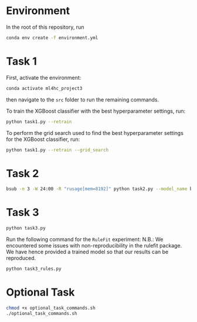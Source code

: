 # Environment

In the root of this repository, run
```sh
conda env create -f environment.yml
```

# Task 1

First, activate the environment:

```sh
conda activate ml4hc_project3
```

then navigate to the `src` folder to run the remaining commands.

To train the XGBoost classifier with the best hyperparameter settings, run:

```sh
python task1.py --retrain
```

To perform the grid search used to find the best hyperparameter settings for the
XGBoost classifier, run:

```bash
python task1.py --retrain --grid_search
```

# Task 2

```bash
bsub -n 3 -W 24:00 -R "rusage[mem=8192]" python task2.py --model_name baseline_cnn
```

# Task 3

```bash
python task3.py
```

Run the following command for the `RuleFit` experiment:
N.B.: We encountered some issues with non-reproducibility in the rulefit package. We have hence provided a trained model so that our results can be reproduced.

```sh
python task3_rules.py
```

# Optional Task

```bash
chmod +x optional_task_commands.sh
./optional_task_commands.sh
```
